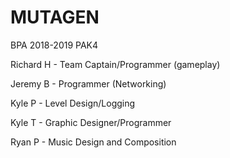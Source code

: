 # MUTAGEN
BPA 2018-2019
PAK4

Richard H - Team Captain/Programmer (gameplay)




Jeremy B  - Programmer (Networking)




Kyle P    - Level Design/Logging




Kyle T    - Graphic Designer/Programmer





Ryan P    - Music Design and Composition


